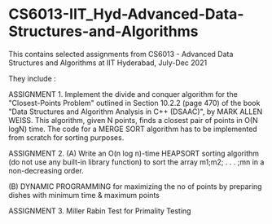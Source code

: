 # CS6013-IIT_Hyd-Advanced-Data-Structures-and-Algorithms
This contains selected assignments from CS6013 - Advanced Data Structures and Algorithms at IIT Hyderabad, July-Dec 2021

They include :

ASSIGNMENT 1. Implement the divide and conquer algorithm for the "Closest-Points Problem" outlined in Section 10.2.2 (page 470) of the book "Data Structures and Algorithm Analysis in C++ (DSAAC)", by MARK ALLEN WEISS. This algorithm, given N points, finds a closest pair of points in O(N logN) time. The code for a MERGE SORT algorithm has to be implemented from scratch for sorting purposes.

ASSIGNMENT 2. 
(A) Write an O(n log n)-time HEAPSORT sorting algorithm (do not use any built-in library function)
to sort the array m1;m2; . . .  ;mn in a non-decreasing order.

(B) DYNAMIC PROGRAMMING for maximizing the no of points by preparing dishes with minimum time & maximum points

ASSIGNMENT 3. Miller Rabin Test for Primality Testing
